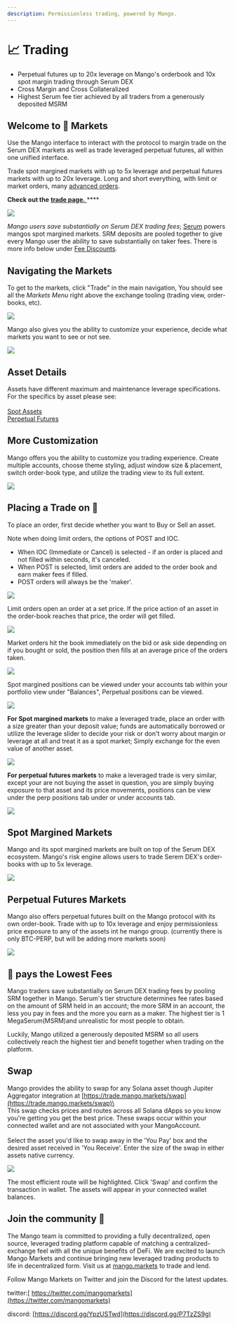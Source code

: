 ```yaml
---
description: Permissionless trading, powered by Mango.
---
```


# 📈 Trading

* Perpetual futures up to 20x leverage on Mango's orderbook and 10x spot margin trading through Serum DEX
* Cross Margin and Cross Collateralized&#x20;
* Highest Serum fee tier achieved by all traders from a generously deposited MSRM&#x20;

## **Welcome to** 🥭 Market**s**

Use the Mango interface to interact with the protocol to margin trade on the Serum DEX markets as well as trade leveraged perpetual futures, all within one unified interface.&#x20;

Trade spot margined markets with up to 5x leverage and perpetual futures markets with up to 20x leverage. Long and short everything, with limit or market orders, many [advanced orders](../faqs/trade-order-types.md).&#x20;

**Check out the** [**trade page.** ](https://trade.mango.markets)****

![](../.gitbook/assets/tradeee.png)

_Mango users save substantially on Serum DEX trading fees_; [Serum](https://projectserum.com) powers mangos spot margined markets. SRM deposits are pooled together to give every Mango user the ability to save substantially on taker fees. There is more info below under [Fee Discounts](<../README (1).md#how-to-view-fee-discounts-contribute-srm>).&#x20;

## **Navigating the Markets**

To get to the markets, click "Trade" in the main navigation, You should see all the _Markets Menu_ right above the exchange tooling (trading view, order-books, etc).

![](<../.gitbook/assets/markets (1).png>)

Mango also gives you the ability to customize your experience, decide what markets you want to see or not see. &#x20;

![](../.gitbook/assets/markets2.png)

## Asset Details&#x20;

Assets have different maximum and maintenance leverage specifications. For  the specifics by asset please see: \
\
[Spot Assets](../mango/token-specs.md) \
[Perpetual Futures](../mango/perp-contract-specs.md) &#x20;

## More Customization&#x20;

Mango offers you the ability to customize you trading experience. Create multiple accounts, choose theme styling, adjust window size & placement, switch order-book type, and utilize the trading view to its full extent.

![](../.gitbook/assets/customize.png)

## Placing a Trade on 🥭&#x20;

To place an order, first decide whether you want to Buy or Sell an asset.&#x20;

Note when doing limit orders, the options of POST and IOC.&#x20;

* When IOC (Immediate or Cancel) is selected - if an order is placed and not filled within seconds, it's canceled.&#x20;
* When POST is selected, limit orders are added to the order book and earn maker fees if filled.&#x20;
* POST orders will always be the 'maker'.

![](../.gitbook/assets/trademodal.png)

Limit orders open an order at a set price. If the price action of an asset in the order-book reaches that price, the order will get filled. &#x20;

![](../.gitbook/assets/market.png)

Market orders hit the book immediately on the bid or ask side depending on if you bought or sold, the position then fills at an average price of the orders taken.

![](../.gitbook/assets/limit.png)

Spot margined positions can be viewed under your accounts tab within your portfolio view under "Balances", Perpetual positions can be viewed.&#x20;

![](../.gitbook/assets/positions.png)

**For Spot margined markets** to make a leveraged trade, place an order with a size greater than your deposit value; funds are automatically borrowed or utilize the leverage slider to decide your risk or don't worry about margin or leverage at all and treat it as a spot market; Simply exchange for the even value of another asset.

![](../.gitbook/assets/sporttop.png)

**For perpetual futures markets** to make a leveraged trade is very similar, except your are not buying the asset in question, you are simply buying exposure to that asset and its price movements, positions can be view under the perp positions tab under or under accounts tab.&#x20;

![](../.gitbook/assets/perpep.png)

## Spot Margined Markets&#x20;

Mango and its spot margined markets are built on top of the Serum DEX ecosystem. Mango's risk engine allows users to trade Serem DEX's order-books with up to 5x leverage.&#x20;

![](../.gitbook/assets/sport.png)

## Perpetual Futures Markets&#x20;

Mango also offers perpetual futures built on the Mango protocol with its own order-book. Trade with up to 10x leverage and enjoy permissionless price exposure to any of the assets int he mango group. (currently there is only BTC-PERP, but will be adding more markets soon)&#x20;

![](../.gitbook/assets/perp.png)

## 🥭 **pays the Lowest Fees**&#x20;

Mango traders save substantially on Serum DEX trading fees by pooling SRM together in Mango. Serum's tier structure determines fee rates based on the amount of SRM held in an account; the more SRM in an account, the less you pay in fees and the more you earn as a maker. The highest tier is 1 MegaSerum(MSRM)and unrealistic for most people to obtain.&#x20;

Luckily, Mango utilized a generously deposited MSRM so all users collectively reach the highest tier and benefit together when trading on the platform.&#x20;

## **Swap**

Mango provides the ability to swap for any Solana asset though Jupiter Aggregator integration at  [https://trade.mango.markets/swap](https://trade.mango.markets/swap)\
\
This swap checks prices and routes across all Solana dApps so you know you're getting you get the best price. These swaps occur within your connected wallet and are not associated with your MangoAccount. \
\
Select the asset you'd like to swap away in the 'You Pay' box and the desired asset received in 'You Receive'. Enter the size of the swap in either assets native currency.&#x20;

![](<../.gitbook/assets/Screen Shot 2021-12-28 at 2.33.30 PM.png>)

The most efficient route will be highlighted. Click 'Swap' and confirm the transaction in wallet. The assets will appear in your connected wallet balances.&#x20;

## **Join the community** 👾

The Mango team is committed to providing a fully decentralized, open source, leveraged trading platform capable of matching a centralized-exchange feel with all the unique benefits of DeFi. We are excited to launch Mango Markets and continue bringing new leveraged trading products to life in decentralized form. Visit us at [mango.markets](https://mango.markets) to trade and lend.

Follow Mango Markets on Twitter and join the Discord for the latest updates.

twitter:[ https://twitter.com/mangomarkets](https://twitter.com/mangomarkets)

discord: [https://discord.gg/YpzUSTwd](https://discord.gg/P7TzZS9g)
